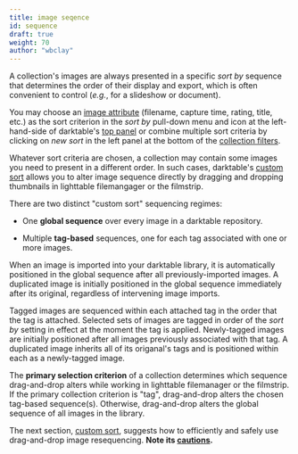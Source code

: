 ```yaml
---
title: image seqence
id: sequence
draft: true
weight: 70
author: "wbclay"
---
```


A collection's images are always presented in a specific _sort by_ sequence that determines the order of their display and export, which is often convenient to control  (_e.g._, for a slideshow or document).

You may choose an [image attribute](../../module-reference/utility-modules/shared/collections/#filtering-attributes) (filename, capture time, rating, title, etc.) as the sort criterion in the _sort by_ pull-down menu and icon at the left-hand-side of darktable's [top panel](../../../overview/user-interface/top-panel/) or combine multiple sort criteria by clicking on _new sort_ in the left panel at the bottom of the  [collection filters](../../module-reference/utility-modules/shared/collection-filters/#sorting).

Whatever sort criteria are chosen, a collection may contain some images you need to present in a different order. In such cases, darktable's [custom sort](../../lighttable/digital-asset-management/custom-sort.md) allows you to alter image sequence directly by dragging and dropping thumbnails in lighttable filemangager or the filmstrip.

There are two distinct "custom sort" sequencing regimes:

- One __global sequence__ over every image in a darktable repository.

- Multiple __tag-based__ sequences, one for each tag associated with one or more images.

When an image is imported into your darktable library, it is automatically positioned in the global sequence after all previously-imported images. A duplicated image is initially positioned in the global sequence immediately after its original, regardless of intervening image imports.

Tagged images are sequenced within each attached tag in the order that the tag is attached. Selected sets of images are tagged in order of the _sort by_ setting in effect at the moment the tag is applied. Newly-tagged images are initially positioned after all images previously associated with that tag. A duplicated image inherits all of its origanal's tags and is positioned within each as a newly-tagged image.

The __primary selection criterion__ of a collection determines which sequence drag-and-drop alters while working in lighttable filemanager or the filmstrip. If the primary collection criterion is "tag", drag-and-drop alters the chosen tag-based sequence(s). Otherwise, drag-and-drop alters the global sequence of all images in the library.

The next section, [custom sort](../../lighttable/digital-asset-management/custom-sort.md), suggests how to efficiently and safely use drag-and-drop image resequencing. __Note its [cautions](./custom-sort.md#cautions).__
